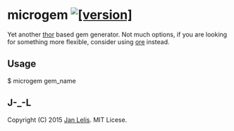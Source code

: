 # microgem [![[version]](https://badge.fury.io/rb/microgem.svg)](http://badge.fury.io/rb/microgem)

Yet another [thor](http://whatisthor.com/) based gem generator. Not much options, if you are looking for something more flexible, consider using [ore](https://github.com/ruby-ore/ore) instead.


## Usage

   $ microgem gem_name


## J-_-L

Copyright (C) 2015 [Jan Lelis](http://janlelis.com). MIT Licese.
